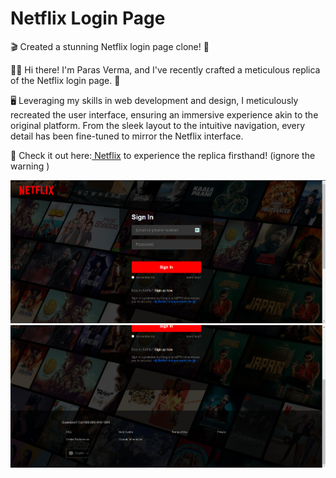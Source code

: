 # Netflix Login Page
🎬 Created a stunning Netflix login page clone! 🌟

👋🏼 Hi there! I'm Paras Verma, and I've recently crafted a meticulous replica of the Netflix login page. 🚀

🖥️ Leveraging my skills in web development and design, I meticulously recreated the user interface, ensuring an immersive experience akin to the original platform. From the sleek layout to the intuitive navigation, every detail has been fine-tuned to mirror the Netflix interface.

🔗 Check it out here:<a href="https://paras-verma7454.github.io/Netflix-login/"> Netflix</a> to experience the replica firsthand! (ignore the warning )

<img src="Assets/Screenshot 2024-03-26 110801.png" alt="Error">
<img src="Assets/Screenshot 2024-03-26 110815.png" alt="Error">

